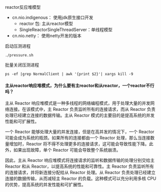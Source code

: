 reactor反应堆模型  

- cn.nio.indigenous： 使用jdk原生接口开发
  - reactor 包: 主从reactor模型
  - SingleReactorSingleThreadServer：单线程模型
- cn.nio.netty： 使用netty开发的版本

启动压测进程 
```shell
./pressure.sh
```

批量关闭压测进程

```shell
ps -ef |grep NormalClient | awk '{print $2}'| xargs kill -9
```

#### 主从reactor响应堆模式，为什么要有主reactor和从reactor，一个reactor不行吗？
主从 Reactor 响应堆模式是一种多线程的网络编程模式，用于处理大量的并发网络连接。在该模式中，主 Reactor 负责监听所有的连接请求，而从 Reactor 负责处理已经建立连接的数据传输。主从 Reactor 模式的主要目的是提高系统的并发性能和可扩展性。

一个 Reactor 能够处理大量的并发连接，但是在高并发的情况下，一个 Reactor 可能会成为系统的瓶颈。如果所有的连接都由一个 Reactor 处理，那么当连接数量增加时，Reactor 将不得不处理更多的连接请求，这可能会导致性能下降。此外，如果出现故障，单个 Reactor 可能会导致整个系统崩溃。

因此，主从 Reactor 响应堆模式将连接请求的监听和数据传输的处理分别交给主 Reactor 和从 Reactor，以提高系统的性能和可靠性。主 Reactor 负责监听所有的连接请求，并将新连接分配给从 Reactor 处理。从 Reactor 负责处理已经建立连接的数据传输，从而减轻主 Reactor 的负载。这种模式可以充分利用多核 CPU 的优势，提高系统的并发性能和可扩展性。
